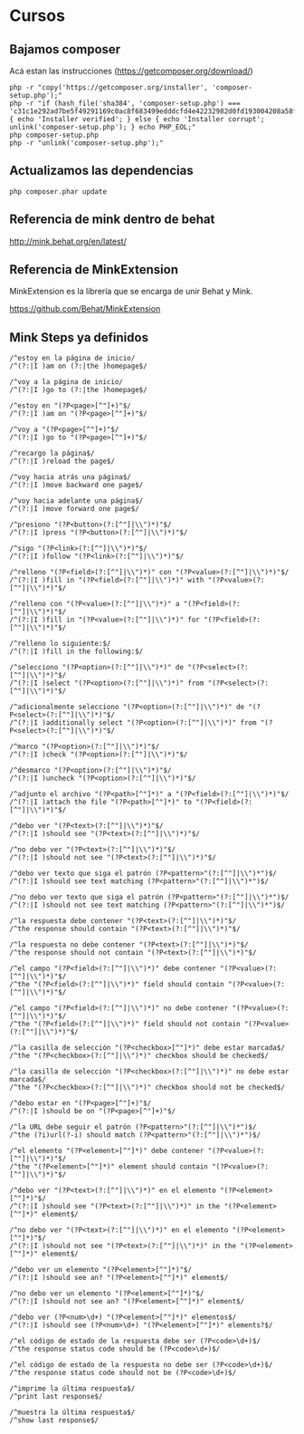 # Cursos

## Bajamos composer

Acá estan las instrucciones (https://getcomposer.org/download/)

    php -r "copy('https://getcomposer.org/installer', 'composer-setup.php');"
    php -r "if (hash_file('sha384', 'composer-setup.php') === 'c31c1e292ad7be5f49291169c0ac8f683499edddcfd4e42232982d0fd193004208a58ff6f353fde0012d35fdd72bc394') { echo 'Installer verified'; } else { echo 'Installer corrupt'; unlink('composer-setup.php'); } echo PHP_EOL;"
    php composer-setup.php
    php -r "unlink('composer-setup.php');"


## Actualizamos las dependencias

    php composer.phar update


## Referencia de mink dentro de behat

http://mink.behat.org/en/latest/


## Referencia de MinkExtension

MinkExtension es la librería que se encarga de unir Behat y Mink.

https://github.com/Behat/MinkExtension


## Mink Steps ya definidos


```
/^estoy en la página de inicio/
/^(?:|I )am on (?:|the )homepage$/
```

```
/^voy a la página de inicio/
/^(?:|I )go to (?:|the )homepage$/
```

```
/^estoy en "(?P<page>[^"]+)"$/
/^(?:|I )am on "(?P<page>[^"]+)"$/
```

```
/^voy a "(?P<page>[^"]+)"$/
/^(?:|I )go to "(?P<page>[^"]+)"$/
```

```
/^recargo la página$/
/^(?:|I )reload the page$/
```

```
/^voy hacia atrás una página$/
/^(?:|I )move backward one page$/
```

```
/^voy hacia adelante una página$/
/^(?:|I )move forward one page$/
```

```
/^presiono "(?P<button>(?:[^"]|\\")*)"$/
/^(?:|I )press "(?P<button>(?:[^"]|\\")*)"$/
```

```
/^sigo "(?P<link>(?:[^"]|\\")*)"$/
/^(?:|I )follow "(?P<link>(?:[^"]|\\")*)"$/
```

```
/^relleno "(?P<field>(?:[^"]|\\")*)" con "(?P<value>(?:[^"]|\\")*)"$/
/^(?:|I )fill in "(?P<field>(?:[^"]|\\")*)" with "(?P<value>(?:[^"]|\\")*)"$/
```

```
/^relleno con "(?P<value>(?:[^"]|\\")*)" a "(?P<field>(?:[^"]|\\")*)"$/
/^(?:|I )fill in "(?P<value>(?:[^"]|\\")*)" for "(?P<field>(?:[^"]|\\")*)"$/
```

```
/^relleno lo siguiente:$/
/^(?:|I )fill in the following:$/
```

```
/^selecciono "(?P<option>(?:[^"]|\\")*)" de "(?P<select>(?:[^"]|\\")*)"$/
/^(?:|I )select "(?P<option>(?:[^"]|\\")*)" from "(?P<select>(?:[^"]|\\")*)"$/
```

```
/^adicionalmente selecciono "(?P<option>(?:[^"]|\\")*)" de "(?P<select>(?:[^"]|\\")*)"$/
/^(?:|I )additionally select "(?P<option>(?:[^"]|\\")*)" from "(?P<select>(?:[^"]|\\")*)"$/
```

```
/^marco "(?P<option>(?:[^"]|\\")*)"$/
/^(?:|I )check "(?P<option>(?:[^"]|\\")*)"$/
```

```
/^desmarco "(?P<option>(?:[^"]|\\")*)"$/
/^(?:|I )uncheck "(?P<option>(?:[^"]|\\")*)"$/
```

```
/^adjunto el archivo "(?P<path>[^"]*)" a "(?P<field>(?:[^"]|\\")*)"$/
/^(?:|I )attach the file "(?P<path>[^"]*)" to "(?P<field>(?:[^"]|\\")*)"$/
```

```
/^debo ver "(?P<text>(?:[^"]|\\")*)"$/
/^(?:|I )should see "(?P<text>(?:[^"]|\\")*)"$/
```

```
/^no debo ver "(?P<text>(?:[^"]|\\")*)"$/
/^(?:|I )should not see "(?P<text>(?:[^"]|\\")*)"$/
```

```
/^debo ver texto que siga el patrón (?P<pattern>"(?:[^"]|\\")*")$/
/^(?:|I )should see text matching (?P<pattern>"(?:[^"]|\\")*")$/
```

```
/^no debo ver texto que siga el patrón (?P<pattern>"(?:[^"]|\\")*")$/
/^(?:|I )should not see text matching (?P<pattern>"(?:[^"]|\\")*")$/
```

```
/^la respuesta debe contener "(?P<text>(?:[^"]|\\")*)"$/
/^the response should contain "(?P<text>(?:[^"]|\\")*)"$/
```

```
/^la respuesta no debe contener "(?P<text>(?:[^"]|\\")*)"$/
/^the response should not contain "(?P<text>(?:[^"]|\\")*)"$/
```

```
/^el campo "(?P<field>(?:[^"]|\\")*)" debe contener "(?P<value>(?:[^"]|\\")*)"$/
/^the "(?P<field>(?:[^"]|\\")*)" field should contain "(?P<value>(?:[^"]|\\")*)"$/
```

```
/^el campo "(?P<field>(?:[^"]|\\")*)" no debe contener "(?P<value>(?:[^"]|\\")*)"$/
/^the "(?P<field>(?:[^"]|\\")*)" field should not contain "(?P<value>(?:[^"]|\\")*)"$/
```

```
/^la casilla de selección "(?P<checkbox>[^"]*)" debe estar marcada$/
/^the "(?P<checkbox>(?:[^"]|\\")*)" checkbox should be checked$/
```

```
/^la casilla de selección "(?P<checkbox>(?:[^"]|\\")*)" no debe estar marcada$/
/^the "(?P<checkbox>(?:[^"]|\\")*)" checkbox should not be checked$/
```

```
/^debo estar en "(?P<page>[^"]+)"$/
/^(?:|I )should be on "(?P<page>[^"]+)"$/
```

```
/^la URL debe seguir el patrón (?P<pattern>"(?:[^"]|\\")*")$/
/^the (?i)url(?-i) should match (?P<pattern>"(?:[^"]|\\")*")$/
```

```
/^el elemento "(?P<element>[^"]*)" debe contener "(?P<value>(?:[^"]|\\")*)"$/
/^the "(?P<element>[^"]*)" element should contain "(?P<value>(?:[^"]|\\")*)"$/
```

```
/^debo ver "(?P<text>(?:[^"]|\\")*)" en el elemento "(?P<element>[^"]*)"$/
/^(?:|I )should see "(?P<text>(?:[^"]|\\")*)" in the "(?P<element>[^"]*)" element$/
```

```
/^no debo ver "(?P<text>(?:[^"]|\\")*)" en el elemento "(?P<element>[^"]*)"$/
/^(?:|I )should not see "(?P<text>(?:[^"]|\\")*)" in the "(?P<element>[^"]*)" element$/
```

```
/^debo ver un elemento "(?P<element>[^"]*)"$/
/^(?:|I )should see an? "(?P<element>[^"]*)" element$/
```

```
/^no debo ver un elemento "(?P<element>[^"]*)"$/
/^(?:|I )should not see an? "(?P<element>[^"]*)" element$/
```

```
/^debo ver (?P<num>\d+) "(?P<element>[^"]*)" elementos$/
/^(?:|I )should see (?P<num>\d+) "(?P<element>[^"]*)" elements?$/
```

```
/^el código de estado de la respuesta debe ser (?P<code>\d+)$/
/^the response status code should be (?P<code>\d+)$/
```

```
/^el código de estado de la respuesta no debe ser (?P<code>\d+)$/
/^the response status code should not be (?P<code>\d+)$/
```

```
/^imprime la última respuesta$/
/^print last response$/
```

```
/^muestra la última respuesta$/
/^show last response$/
```
